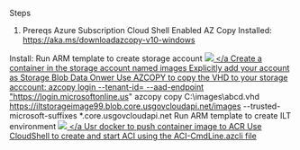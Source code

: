 Steps

1. Prereqs
    Azure Subscription
    Cloud Shell Enabled
    AZ Copy Installed: https://aka.ms/downloadazcopy-v10-windows

Install:
    Run ARM template to create storage account
    <a href="https://portal.azure.com/#create/Microsoft.Template/uri/https%3A%2F%2Fraw.githubusercontent.com%2Fpaulhakim%2FLogisticsToolkit%2Fmaster%2FCreateStorageForImage.json"  target="_blank">
    <img src="http://azuredeploy.net/AzureGov.png"/>
    </a
    Create a container in the storage account named images
    Explicitly add your account as Storage Blob Data Onwer
    Use AZCOPY to copy the VHD to your storage acccount:
        azcopy login --tenant-id=<AAD-TENANT-ID> --aad-endpoint "https://login.microsoftonline.us"
        azcopy copy C:\images\abcd.vhd https://iltstorageimage99.blob.core.usgovcloudapi.net/images --trusted-microsoft-suffixes *.core.usgovcloudapi.net
    Run ARM template to create ILT environment 
    <a href="https://portal.azure.com/#create/Microsoft.Template/uri/https%3A%2F%2Fraw.githubusercontent.com%2Fpaulhakim%2FLogisticsToolkit%2Fmaster%2Fazuredeploy.json"  target="_blank">
    <img src="http://azuredeploy.net/AzureGov.png"/>
    </a
    Usr docker to push container image to ACR
    Use CloudShell to create and start ACI using the ACI-CmdLine.azcli file




